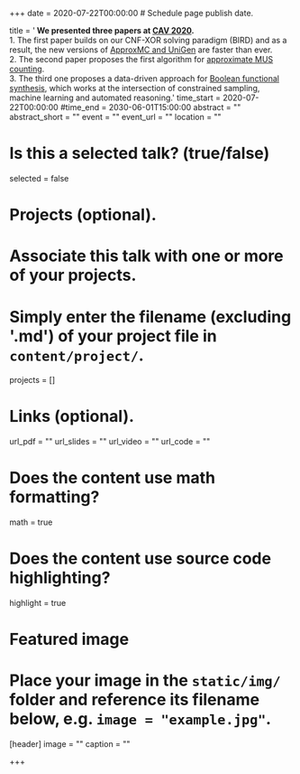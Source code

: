 +++
date = 2020-07-22T00:00:00  # Schedule page publish date.

title = '<b> We presented three papers at [CAV 2020](http://i-cav.org/2020/). </b> <br> 1. The first paper builds on our CNF-XOR solving paradigm (BIRD) and as a result, the new versions of [ApproxMC and UniGen](https://www.comp.nus.edu.sg/~meel/Papers/cav20-sgm.pdf) are faster than ever. <br> 2. The second paper proposes the first algorithm for [approximate MUS counting](https://www.comp.nus.edu.sg/~meel/Papers/cav20-bm.pdf). <br> 3. The third one proposes a data-driven approach for [Boolean functional synthesis](https://www.comp.nus.edu.sg/~meel/Papers/cav20-grm.pdf), which works at the intersection of constrained sampling, machine learning and automated reasoning.'
time_start = 2020-07-22T00:00:00
#time_end = 2030-06-01T15:00:00
abstract = ""
abstract_short = ""
event = ""
event_url = ""
location = ""

# Is this a selected talk? (true/false)
selected = false

# Projects (optional).
#   Associate this talk with one or more of your projects.
#   Simply enter the filename (excluding '.md') of your project file in `content/project/`.
projects = []

# Links (optional).
url_pdf = ""
url_slides = ""
url_video = ""
url_code = ""

# Does the content use math formatting?
math = true

# Does the content use source code highlighting?
highlight = true

# Featured image
# Place your image in the `static/img/` folder and reference its filename below, e.g. `image = "example.jpg"`.
[header]
image = ""
caption = ""

+++

